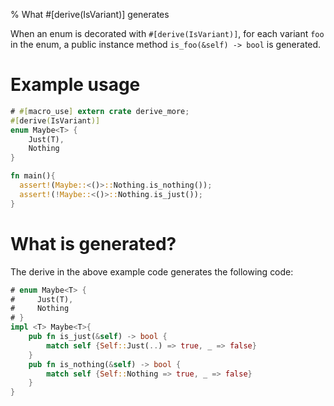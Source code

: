 % What #[derive(IsVariant)] generates

When an enum is decorated with `#[derive(IsVariant)]`, for each variant `foo` in the enum,
a public instance method `is_foo(&self) -> bool` is generated.

# Example usage

```rust
# #[macro_use] extern crate derive_more;
#[derive(IsVariant)]
enum Maybe<T> {
    Just(T),
    Nothing
}

fn main(){
  assert!(Maybe::<()>::Nothing.is_nothing());
  assert!(!Maybe::<()>::Nothing.is_just());
}
```

# What is generated?

The derive in the above example code generates the following code:
```rust
# enum Maybe<T> {
#     Just(T),
#     Nothing
# }
impl <T> Maybe<T>{
    pub fn is_just(&self) -> bool {
        match self {Self::Just(..) => true, _ => false}
    }
    pub fn is_nothing(&self) -> bool {
        match self {Self::Nothing => true, _ => false}
    }
}
```
